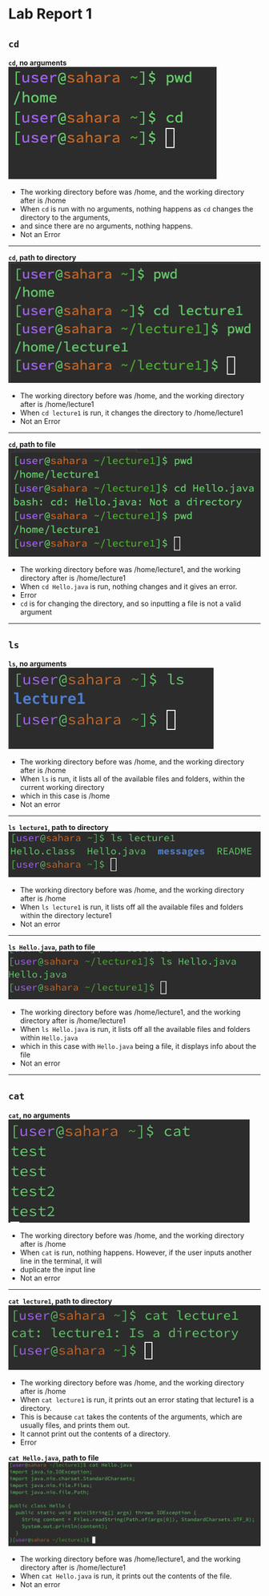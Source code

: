 # __Lab Report 1__
## __`cd`__
__`cd`, no arguments__\
![Image](cd.png)
* The working directory before was /home, and the working directory after is /home
* When `cd` is run with no arguments, nothing happens as `cd` changes the directory to the arguments,
* and since there are no arguments, nothing happens.
* Not an Error

---

__`cd`, path to directory__\
![Image](cd_directory.png)
* The working directory before was /home, and the working directory after is /home/lecture1
* When `cd lecture1` is run, it changes the directory to /home/lecture1
* Not an Error

---

__`cd`, path to file__\
![Image](cd_file.png)
* The working directory before was /home/lecture1, and the working directory after is /home/lecture1
* When `cd Hello.java` is run, nothing changes and it gives an error.
* Error
* `cd` is for changing the directory, and so inputting a file is not a valid argument

---


## __`ls`__
__`ls`, no arguments__\
![Image](ls.png)
* The working directory before was /home, and the working directory after is /home
* When `ls` is run, it lists all of the available files and folders, within the current working directory
* which in this case is /home
* Not an error

---

__`ls lecture1`, path to directory__\
![Image](ls_directory.png)
* The working directory before was /home, and the working directory after is /home
* When `ls lecture1` is run, it lists off all the available files and folders within the directory lecture1
* Not an error

---

__`ls Hello.java`, path to file__\
![Image](ls_file.png)
* The working directory before was /home/lecture1, and the working directory after is /home/lecture1
* When `ls Hello.java` is run, it lists off all the available files and folders within `Hello.java`
* which in this case with `Hello.java` being a file, it displays info about the file
* Not an error

---

## __`cat`__
__`cat`, no arguments__\
![Image](cat.png)
* The working directory before was /home, and the working directory after is /home
* When `cat` is run, nothing happens. However, if the user inputs another line in the terminal, it will
* duplicate the input line
* Not an error

---

__`cat lecture1`, path to directory__\
![Image](cat_directory.png)
* The working directory before was /home, and the working directory after is /home
* When `cat lecture1` is run, it prints out an error stating that lecture1 is a directory.
* This is because `cat` takes the contents of the arguments, which are usually files, and prints them out.
* It cannot print out the contents of a directory.
* Error

__`cat Hello.java`, path to file__\
![Image](cat_file.png)
* The working directory before was /home/lecture1, and the working directory after is /home/lecture1
* When `cat Hello.java` is run, it prints out the contents of the file.
* Not an error
